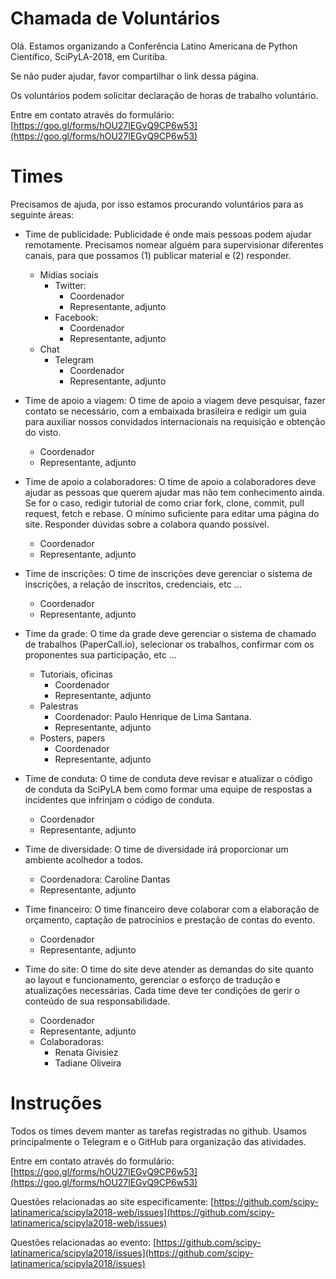 Chamada de Voluntários
======================

Olá. Estamos organizando a Conferência Latino Americana de Python Científico, SciPyLA-2018, em Curitiba.

Se não puder ajudar, favor compartilhar o link dessa página.

Os voluntários podem solicitar declaração de horas de trabalho voluntário.

Entre em contato através do formulário: [https://goo.gl/forms/hOU27lEGvQ9CP6w53](https://goo.gl/forms/hOU27lEGvQ9CP6w53)


Times
=====

Precisamos de ajuda, por isso estamos procurando voluntários para as seguinte áreas:

* Time de publicidade: Publicidade é onde mais pessoas podem ajudar remotamente. Precisamos nomear alguém para supervisionar diferentes canais, para que possamos (1) publicar material e (2) responder.
  - Mídias sociais
    - Twitter:
      - Coordenador
      - Representante, adjunto
    - Facebook:
      - Coordenador
      - Representante, adjunto
  - Chat
    - Telegram
      - Coordenador
      - Representante, adjunto

* Time de apoio a viagem: O time de apoio a viagem deve pesquisar, fazer contato se necessário, com a embaixada brasileira e redigir um guia para auxiliar nossos convidados internacionais na requisição e obtenção do visto.
  - Coordenador
  - Representante, adjunto

* Time de apoio a colaboradores: O time de apoio a colaboradores deve ajudar as pessoas que querem ajudar mas não tem conhecimento ainda. Se for o caso, redigir tutorial de como criar fork, clone, commit, pull request, fetch e rebase. O mínimo suficiente para editar uma página do site. Responder dúvidas sobre a colabora quando possível.
  - Coordenador
  - Representante, adjunto

* Time de inscrições: O time de inscrições deve gerenciar o sistema de inscrições, a relação de inscritos, credenciais, etc ... 
  - Coordenador
  - Representante, adjunto

* Time da grade: O time da grade deve gerenciar o sistema de chamado de trabalhos (PaperCall.io), selecionar os trabalhos, confirmar com os proponentes sua participação, etc ...
  - Tutoriais, oficinas
    - Coordenador
    - Representante, adjunto
  - Palestras
    - Coordenador: Paulo Henrique de Lima Santana.
    - Representante, adjunto
  - Posters, papers
    - Coordenador
    - Representante, adjunto

* Time de conduta: O time de conduta deve revisar e atualizar o código de conduta da SciPyLA bem como formar uma equipe de respostas a incidentes que infrinjam o código de conduta.
  - Coordenador
  - Representante, adjunto

* Time de diversidade: O time de diversidade irá proporcionar um ambiente acolhedor a todos.
  - Coordenadora: Caroline Dantas
  - Representante, adjunto

* Time financeiro: O time financeiro deve colaborar com a elaboração de orçamento, captação de patrocínios e prestação de contas do evento.
  - Coordenador
  - Representante, adjunto

* Time do site: O time do site deve atender as demandas do site quanto ao layout e funcionamento, gerenciar o esforço de tradução e atualizações necessárias. Cada time deve ter condições de gerir o conteúdo de sua responsabilidade.
  - Coordenador
  - Representante, adjunto
  - Colaboradoras:
    - Renata Givisiez
    - Tadiane Oliveira

Instruções
==========

Todos os times devem manter as tarefas registradas no github. Usamos principalmente o Telegram e o GitHub para organização das atividades.

Entre em contato através do formulário: [https://goo.gl/forms/hOU27lEGvQ9CP6w53](https://goo.gl/forms/hOU27lEGvQ9CP6w53)

Questões relacionadas ao site especificamente: [https://github.com/scipy-latinamerica/scipyla2018-web/issues](https://github.com/scipy-latinamerica/scipyla2018-web/issues)

Questões relacionadas ao evento: [https://github.com/scipy-latinamerica/scipyla2018/issues](https://github.com/scipy-latinamerica/scipyla2018/issues)
